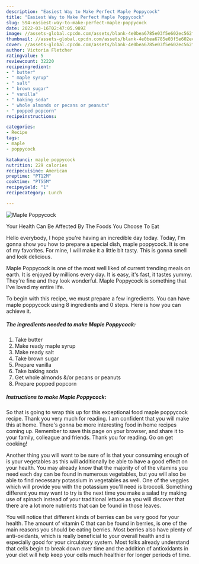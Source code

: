 ```yaml
---
description: "Easiest Way to Make Perfect Maple Poppycock"
title: "Easiest Way to Make Perfect Maple Poppycock"
slug: 594-easiest-way-to-make-perfect-maple-poppycock
date: 2022-03-16T02:47:05.989Z
image: //assets-global.cpcdn.com/assets/blank-4e0bea6785e03f5e602ec562f230caae08da540cada707380b4fe1bbebba43da.png
thumbnail: //assets-global.cpcdn.com/assets/blank-4e0bea6785e03f5e602ec562f230caae08da540cada707380b4fe1bbebba43da.png
cover: //assets-global.cpcdn.com/assets/blank-4e0bea6785e03f5e602ec562f230caae08da540cada707380b4fe1bbebba43da.png
author: Victoria Fletcher
ratingvalue: 5
reviewcount: 32220
recipeingredient:
- " butter"
- " maple syrup"
- " salt"
- " brown sugar"
- " vanilla"
- " baking soda"
- " whole almonds or pecans or peanuts"
- " popped popcorn"
recipeinstructions:

categories:
- Recipe
tags:
- maple
- poppycock

katakunci: maple poppycock 
nutrition: 229 calories
recipecuisine: American
preptime: "PT12M"
cooktime: "PT55M"
recipeyield: "1"
recipecategory: Lunch

---
```



![Maple Poppycock](//assets-global.cpcdn.com/assets/blank-4e0bea6785e03f5e602ec562f230caae08da540cada707380b4fe1bbebba43da.png)

Your Health Can Be Affected By The Foods You Choose To Eat

Hello everybody, I hope you're having an incredible day today. Today, I'm gonna show you how to prepare a special dish, maple poppycock. It is one of my favorites. For mine, I will make it a little bit tasty. This is gonna smell and look delicious.



Maple Poppycock is one of the most well liked of current trending meals on earth. It is enjoyed by millions every day. It is easy, it's fast, it tastes yummy. They're fine and they look wonderful. Maple Poppycock is something that I've loved my entire life.


To begin with this recipe, we must prepare a few ingredients. You can have maple poppycock using 8 ingredients and 0 steps. Here is how you can achieve it.

<!--inarticleads1-->

##### The ingredients needed to make Maple Poppycock:

1. Take  butter
1. Make ready  maple syrup
1. Make ready  salt
1. Take  brown sugar
1. Prepare  vanilla
1. Take  baking soda
1. Get  whole almonds &amp;/or pecans or peanuts
1. Prepare  popped popcorn




<!--inarticleads2-->

##### Instructions to make Maple Poppycock:





So that is going to wrap this up for this exceptional food maple poppycock recipe. Thank you very much for reading. I am confident that you will make this at home. There's gonna be more interesting food in home recipes coming up. Remember to save this page on your browser, and share it to your family, colleague and friends. Thank you for reading. Go on get cooking!

Another thing you will want to be sure of is that your consuming enough of is your vegetables as this will additionally be able to have a good effect on your health. You may already know that the majority of of the vitamins you need each day can be found in numerous vegetables, but you will also be able to find necessary potassium in vegetables as well. One of the veggies which will provide you with the potassium you'll need is broccoli. Something different you may want to try is the next time you make a salad try making use of spinach instead of your traditional lettuce as you will discover that there are a lot more nutrients that can be found in those leaves.

You will notice that different kinds of berries can be very good for your health. The amount of vitamin C that can be found in berries, is one of the main reasons you should be eating berries. Most berries also have plenty of anti-oxidants, which is really beneficial to your overall health and is especially good for your circulatory system. Most folks already understand that cells begin to break down over time and the addition of antioxidants in your diet will help keep your cells much healthier for longer periods of time.
